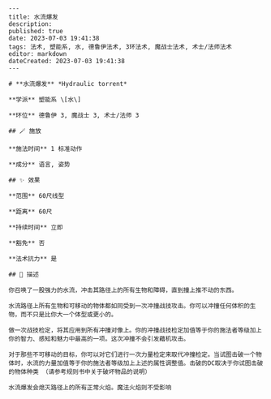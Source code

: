 
    ---
    title: 水流爆发
    description: 
    published: true
    date: 2023-07-03 19:41:38
    tags: 法术, 塑能系, 水, 德鲁伊法术, 3环法术, 魔战士法术, 术士/法师法术
    editor: markdown
    dateCreated: 2023-07-03 19:41:38
    ---

    # **水流爆发** *Hydraulic torrent*

    **学派** 塑能系 \[水\] 

    **环位** 德鲁伊 3, 魔战士 3, 术士/法师 3

    ## 🪄 施放

    **施法时间** 1 标准动作

    **成分** 语言, 姿势

    ## ✨ 效果  

    **范围** 60尺线型

    **距离** 60尺  

    **持续时间** 立即 

    **豁免** 否

    **法术抗力** 是

    ## 📖 描述

    你召唤了一股强力的水流，冲击其路径上的所有生物和障碍，直到撞上推不动的东西。

    水流路径上所有生物和可移动的物体都如同受到一次冲撞战技攻击。你可以冲撞任何体积的生物，而不只是比你大一个体型或更小的。

    做一次战技检定，将其应用到所有冲撞对像上。你的冲撞战技检定加值等于你的施法者等级加上你的智力、感知和魅力中最高的一项。这次冲撞不会引发藉机攻击。

    对于那些不可移动的目标，你可以对它们进行一次力量检定来取代冲撞检定。当试图击破一个物体时，水流的力量加值等于你的施法者等级加上上述的属性调整值。击破的DC取决于你试图击破的物体种类 （请参考规则书中关于破坏物品的说明）

    水流爆发会熄灭路径上的所有正常火焰。魔法火焰则不受影响
    